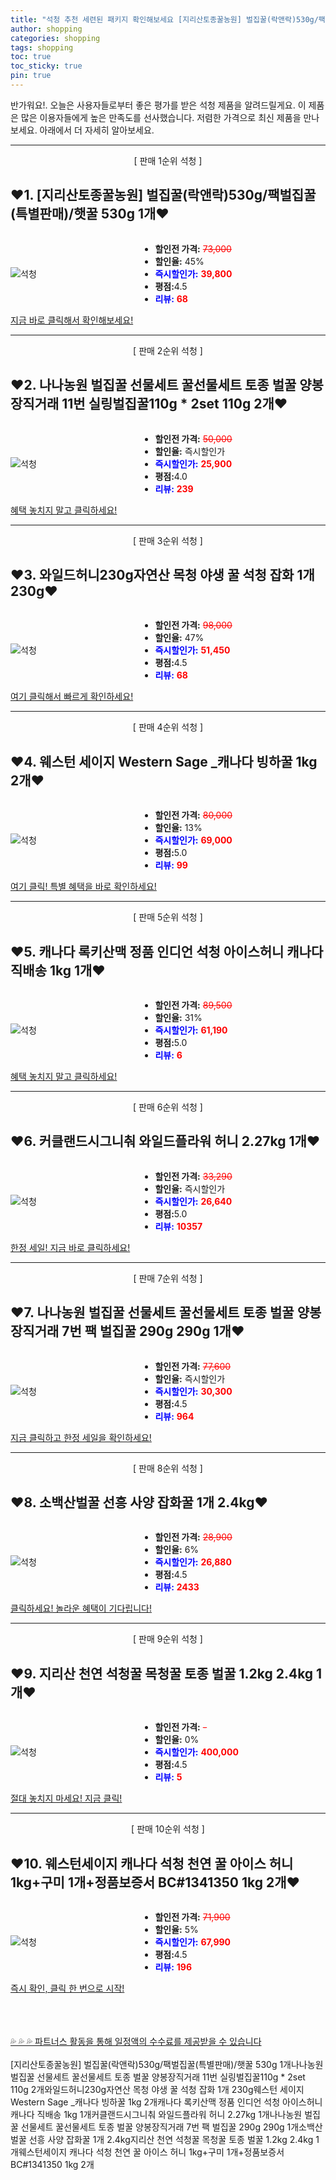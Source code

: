 ```yaml
---
title: "석청 추천 세련된 패키지 확인해보세요 [지리산토종꿀농원] 벌집꿀(락앤락)530g/팩벌집꿀(특별판매)/햇꿀 530g 1개"
author: shopping
categories: shopping
tags: shopping
toc: true
toc_sticky: true
pin: true
---
```

반가워요!. 오늘은 사용자들로부터 좋은 평가를 받은 석청 제품을 알려드릴게요. 이 제품은 많은 이용자들에게 높은 만족도를 선사했습니다. 저렴한 가격으로 최신 제품을 만나보세요. 아래에서 더 자세히 알아보세요.

---
<p class="toplist" style="margin: 0 auto; display: block; width: fit-content;">[ 판매 1순위 석청 ]</p>

<h2><strong>❤️1. [지리산토종꿀농원] 벌집꿀(락앤락)530g/팩벌집꿀(특별판매)/햇꿀 530g 1개❤️</strong></h2>

<div style="display: flex; align-items: center;">
    <div style="flex: 0.4;">
        <img src="https://thumbnail8.coupangcdn.com/thumbnails/remote/230x230ex/image/vendor_inventory/2104/a1f492f3b950f1e449329fd16bac8cf7675f7ea5e4b8f89ad228c8880ad1.jpg" alt="석청" style="max-width: 100%;">
    </div>
    <div style="flex: 0.6; margin-left: 10px;">
        <ul>
            <li><strong>할인전 가격:</strong> <del style="color: red;">73,000</del></li>
            <li><strong>할인율:</strong> 45%</li>
            <li><span style='color:blue'><strong>즉시할인가:</strong></span> <span style='color:red'><strong>39,800</strong></span></li>
            <li><strong>평점:</strong>4.5</li>
            <li><span style='color:blue'><strong>리뷰:</strong></span> <span style='color:red'><strong>68</strong></span></li>
        </ul>
    </div>
</div>
<div class="center">
    <a href="https://selin100587001.github.io?lptag=AF9450613&subid=githubio&pageKey=7720590967&traceid=V0-153&itemId=20719687657&vendorItemId=87247512424" class="myButton">
        지금 바로 클릭해서 확인해보세요!
    </a>
</div>


---
<p class="toplist" style="margin: 0 auto; display: block; width: fit-content;">[ 판매 2순위 석청 ]</p>

<h2><strong>❤️2. 나나농원 벌집꿀 선물세트 꿀선물세트 토종 벌꿀 양봉장직거래 11번 실링벌집꿀110g * 2set 110g 2개❤️</strong></h2>

<div style="display: flex; align-items: center;">
    <div style="flex: 0.4;">
        <img src="https://thumbnail10.coupangcdn.com/thumbnails/remote/230x230ex/image/vendor_inventory/27a9/746115868675bfd315d7604b759acd3de788be4a65854cb5a8d3b13b0a7e.jpg" alt="석청" style="max-width: 100%;">
    </div>
    <div style="flex: 0.6; margin-left: 10px;">
        <ul>
            <li><strong>할인전 가격:</strong> <del style="color: red;">50,000</del></li>
            <li><strong>할인율:</strong> 즉시할인가</li>
            <li><span style='color:blue'><strong>즉시할인가:</strong></span> <span style='color:red'><strong>25,900</strong></span></li>
            <li><strong>평점:</strong>4.0</li>
            <li><span style='color:blue'><strong>리뷰:</strong></span> <span style='color:red'><strong>239</strong></span></li>
        </ul>
    </div>
</div>
<div class="center">
    <a href="https://selin100587001.github.io?lptag=AF9450613&subid=githubio&pageKey=8168509853&traceid=V0-153&itemId=19953736101&vendorItemId=80812990713" class="myButton">
        혜택 놓치지 말고 클릭하세요!
    </a>
</div>


---
<p class="toplist" style="margin: 0 auto; display: block; width: fit-content;">[ 판매 3순위 석청 ]</p>

<h2><strong>❤️3. 와일드허니230g자연산 목청 야생 꿀 석청 잡화 1개 230g❤️</strong></h2>

<div style="display: flex; align-items: center;">
    <div style="flex: 0.4;">
        <img src="https://thumbnail8.coupangcdn.com/thumbnails/remote/230x230ex/image/vendor_inventory/3755/88a649e4736491829f0d76720987c773fb5453519719c65a657b23e6a795.jpg" alt="석청" style="max-width: 100%;">
    </div>
    <div style="flex: 0.6; margin-left: 10px;">
        <ul>
            <li><strong>할인전 가격:</strong> <del style="color: red;">98,000</del></li>
            <li><strong>할인율:</strong> 47%</li>
            <li><span style='color:blue'><strong>즉시할인가:</strong></span> <span style='color:red'><strong>51,450</strong></span></li>
            <li><strong>평점:</strong>4.5</li>
            <li><span style='color:blue'><strong>리뷰:</strong></span> <span style='color:red'><strong>68</strong></span></li>
        </ul>
    </div>
</div>
<div class="center">
    <a href="https://selin100587001.github.io?lptag=AF9450613&subid=githubio&pageKey=7571705409&traceid=V0-153&itemId=19700102503&vendorItemId=70689151492" class="myButton">
        여기 클릭해서 빠르게 확인하세요!
    </a>
</div>


---
<p class="toplist" style="margin: 0 auto; display: block; width: fit-content;">[ 판매 4순위 석청 ]</p>

<h2><strong>❤️4. 웨스턴 세이지 Western Sage _캐나다 빙하꿀 1kg 2개❤️</strong></h2>

<div style="display: flex; align-items: center;">
    <div style="flex: 0.4;">
        <img src="https://thumbnail7.coupangcdn.com/thumbnails/remote/230x230ex/image/vendor_inventory/20e4/b65386bc83925da6534f4a24d7d7ce294afd1cfa3d547538981a9df23021.jpg" alt="석청" style="max-width: 100%;">
    </div>
    <div style="flex: 0.6; margin-left: 10px;">
        <ul>
            <li><strong>할인전 가격:</strong> <del style="color: red;">80,000</del></li>
            <li><strong>할인율:</strong> 13%</li>
            <li><span style='color:blue'><strong>즉시할인가:</strong></span> <span style='color:red'><strong>69,000</strong></span></li>
            <li><strong>평점:</strong>5.0</li>
            <li><span style='color:blue'><strong>리뷰:</strong></span> <span style='color:red'><strong>99</strong></span></li>
        </ul>
    </div>
</div>
<div class="center">
    <a href="https://selin100587001.github.io?lptag=AF9450613&subid=githubio&pageKey=4583774720&traceid=V0-153&itemId=12444309995&vendorItemId=87531657963" class="myButton">
        여기 클릭! 특별 혜택을 바로 확인하세요!
    </a>
</div>


---
<p class="toplist" style="margin: 0 auto; display: block; width: fit-content;">[ 판매 5순위 석청 ]</p>

<h2><strong>❤️5. 캐나다 록키산맥 정품 인디언 석청 아이스허니 캐나다 직배송 1kg 1개❤️</strong></h2>

<div style="display: flex; align-items: center;">
    <div style="flex: 0.4;">
        <img src="https://thumbnail10.coupangcdn.com/thumbnails/remote/230x230ex/image/vendor_inventory/121f/3602fec608ded131ce242c61624800a45683e9e95f7790cd6a3277be900a.png" alt="석청" style="max-width: 100%;">
    </div>
    <div style="flex: 0.6; margin-left: 10px;">
        <ul>
            <li><strong>할인전 가격:</strong> <del style="color: red;">89,500</del></li>
            <li><strong>할인율:</strong> 31%</li>
            <li><span style='color:blue'><strong>즉시할인가:</strong></span> <span style='color:red'><strong>61,190</strong></span></li>
            <li><strong>평점:</strong>5.0</li>
            <li><span style='color:blue'><strong>리뷰:</strong></span> <span style='color:red'><strong>6</strong></span></li>
        </ul>
    </div>
</div>
<div class="center">
    <a href="https://selin100587001.github.io?lptag=AF9450613&subid=githubio&pageKey=5690556875&traceid=V0-153&itemId=9421801783&vendorItemId=76706744427" class="myButton">
        혜택 놓치지 말고 클릭하세요!
    </a>
</div>


---
<p class="toplist" style="margin: 0 auto; display: block; width: fit-content;">[ 판매 6순위 석청 ]</p>

<h2><strong>❤️6. 커클랜드시그니춰 와일드플라워 허니 2.27kg 1개❤️</strong></h2>

<div style="display: flex; align-items: center;">
    <div style="flex: 0.4;">
        <img src="https://thumbnail9.coupangcdn.com/thumbnails/remote/230x230ex/image/vendor_inventory/4e34/b04c60718629d490a7d971be5cab27e16174ea80f8fa2fbac6e0c31575f9.jpg" alt="석청" style="max-width: 100%;">
    </div>
    <div style="flex: 0.6; margin-left: 10px;">
        <ul>
            <li><strong>할인전 가격:</strong> <del style="color: red;">33,290</del></li>
            <li><strong>할인율:</strong> 즉시할인가</li>
            <li><span style='color:blue'><strong>즉시할인가:</strong></span> <span style='color:red'><strong>26,640</strong></span></li>
            <li><strong>평점:</strong>5.0</li>
            <li><span style='color:blue'><strong>리뷰:</strong></span> <span style='color:red'><strong>10357</strong></span></li>
        </ul>
    </div>
</div>
<div class="center">
    <a href="https://selin100587001.github.io?lptag=AF9450613&subid=githubio&pageKey=6091169027&traceid=V0-153&itemId=11356617751&vendorItemId=78632987869" class="myButton">
        한정 세일! 지금 바로 클릭하세요!
    </a>
</div>


---
<p class="toplist" style="margin: 0 auto; display: block; width: fit-content;">[ 판매 7순위 석청 ]</p>

<h2><strong>❤️7. 나나농원 벌집꿀 선물세트 꿀선물세트 토종 벌꿀 양봉장직거래 7번 팩 벌집꿀 290g 290g 1개❤️</strong></h2>

<div style="display: flex; align-items: center;">
    <div style="flex: 0.4;">
        <img src="https://thumbnail10.coupangcdn.com/thumbnails/remote/230x230ex/image/vendor_inventory/27a9/746115868675bfd315d7604b759acd3de788be4a65854cb5a8d3b13b0a7e.jpg" alt="석청" style="max-width: 100%;">
    </div>
    <div style="flex: 0.6; margin-left: 10px;">
        <ul>
            <li><strong>할인전 가격:</strong> <del style="color: red;">77,600</del></li>
            <li><strong>할인율:</strong> 즉시할인가</li>
            <li><span style='color:blue'><strong>즉시할인가:</strong></span> <span style='color:red'><strong>30,300</strong></span></li>
            <li><strong>평점:</strong>4.5</li>
            <li><span style='color:blue'><strong>리뷰:</strong></span> <span style='color:red'><strong>964</strong></span></li>
        </ul>
    </div>
</div>
<div class="center">
    <a href="https://selin100587001.github.io?lptag=AF9450613&subid=githubio&pageKey=7568343131&traceid=V0-153&itemId=19953736093&vendorItemId=80812990687" class="myButton">
        지금 클릭하고 한정 세일을 확인하세요!
    </a>
</div>


---
<p class="toplist" style="margin: 0 auto; display: block; width: fit-content;">[ 판매 8순위 석청 ]</p>

<h2><strong>❤️8. 소백산벌꿀 선흥 사양 잡화꿀 1개 2.4kg❤️</strong></h2>

<div style="display: flex; align-items: center;">
    <div style="flex: 0.4;">
        <img src="https://thumbnail9.coupangcdn.com/thumbnails/remote/230x230ex/image/retail/images/5716864357283964-e2ed9edc-1138-492a-ac94-28d8e2c80d7f.jpg" alt="석청" style="max-width: 100%;">
    </div>
    <div style="flex: 0.6; margin-left: 10px;">
        <ul>
            <li><strong>할인전 가격:</strong> <del style="color: red;">28,900</del></li>
            <li><strong>할인율:</strong> 6%</li>
            <li><span style='color:blue'><strong>즉시할인가:</strong></span> <span style='color:red'><strong>26,880</strong></span></li>
            <li><strong>평점:</strong>4.5</li>
            <li><span style='color:blue'><strong>리뷰:</strong></span> <span style='color:red'><strong>2433</strong></span></li>
        </ul>
    </div>
</div>
<div class="center">
    <a href="https://selin100587001.github.io?lptag=AF9450613&subid=githubio&pageKey=4709334602&traceid=V0-153&itemId=2336082172&vendorItemId=70332715582" class="myButton">
        클릭하세요! 놀라운 혜택이 기다립니다!
    </a>
</div>


---
<p class="toplist" style="margin: 0 auto; display: block; width: fit-content;">[ 판매 9순위 석청 ]</p>

<h2><strong>❤️9. 지리산 천연 석청꿀 목청꿀 토종 벌꿀 1.2kg 2.4kg 1개❤️</strong></h2>

<div style="display: flex; align-items: center;">
    <div style="flex: 0.4;">
        <img src="https://thumbnail6.coupangcdn.com/thumbnails/remote/230x230ex/image/vendor_inventory/02ca/632de9ed47f3c6880e1ff6793308ce7d667e4e544154600045a5133dbbe3.jpg" alt="석청" style="max-width: 100%;">
    </div>
    <div style="flex: 0.6; margin-left: 10px;">
        <ul>
            <li><strong>할인전 가격:</strong> <del style="color: red;">-</del></li>
            <li><strong>할인율:</strong> 0%</li>
            <li><span style='color:blue'><strong>즉시할인가:</strong></span> <span style='color:red'><strong>400,000</strong></span></li>
            <li><strong>평점:</strong>4.5</li>
            <li><span style='color:blue'><strong>리뷰:</strong></span> <span style='color:red'><strong>5</strong></span></li>
        </ul>
    </div>
</div>
<div class="center">
    <a href="https://selin100587001.github.io?lptag=AF9450613&subid=githubio&pageKey=1996216438&traceid=V0-153&itemId=3396798581&vendorItemId=71383430094" class="myButton">
        절대 놓치지 마세요! 지금 클릭!
    </a>
</div>


---
<p class="toplist" style="margin: 0 auto; display: block; width: fit-content;">[ 판매 10순위 석청 ]</p>

<h2><strong>❤️10. 웨스턴세이지 캐나다 석청 천연 꿀 아이스 허니 1kg+구미 1개+정품보증서 BC#1341350 1kg 2개❤️</strong></h2>

<div style="display: flex; align-items: center;">
    <div style="flex: 0.4;">
        <img src="https://thumbnail8.coupangcdn.com/thumbnails/remote/230x230ex/image/vendor_inventory/f4b6/492743ea8ea491c6ac8ca48a7c129ff4d6fc34864af2694b2d20008cb2b6.png" alt="석청" style="max-width: 100%;">
    </div>
    <div style="flex: 0.6; margin-left: 10px;">
        <ul>
            <li><strong>할인전 가격:</strong> <del style="color: red;">71,900</del></li>
            <li><strong>할인율:</strong> 5%</li>
            <li><span style='color:blue'><strong>즉시할인가:</strong></span> <span style='color:red'><strong>67,990</strong></span></li>
            <li><strong>평점:</strong>4.5</li>
            <li><span style='color:blue'><strong>리뷰:</strong></span> <span style='color:red'><strong>196</strong></span></li>
        </ul>
    </div>
</div>
<div class="center">
    <a href="https://selin100587001.github.io?lptag=AF9450613&subid=githubio&pageKey=5938640429&traceid=V0-153&itemId=18385815720&vendorItemId=85528954287" class="myButton">
        즉시 확인, 클릭 한 번으로 시작!
    </a>
</div>

<br><br><br>[💦 💦 💦 파트너스 활동을 통해 일정액의 수수료를 제공받을 수 있습니다](https://link.coupang.com/a/bcpT2c)<br><br>[지리산토종꿀농원] 벌집꿀(락앤락)530g/팩벌집꿀(특별판매)/햇꿀 530g 1개나나농원 벌집꿀 선물세트 꿀선물세트 토종 벌꿀 양봉장직거래 11번 실링벌집꿀110g * 2set 110g 2개와일드허니230g자연산 목청 야생 꿀 석청 잡화 1개 230g웨스턴 세이지 Western Sage _캐나다 빙하꿀 1kg 2개캐나다 록키산맥 정품 인디언 석청 아이스허니 캐나다 직배송 1kg 1개커클랜드시그니춰 와일드플라워 허니 2.27kg 1개나나농원 벌집꿀 선물세트 꿀선물세트 토종 벌꿀 양봉장직거래 7번 팩 벌집꿀 290g 290g 1개소백산벌꿀 선흥 사양 잡화꿀 1개 2.4kg지리산 천연 석청꿀 목청꿀 토종 벌꿀 1.2kg 2.4kg 1개웨스턴세이지 캐나다 석청 천연 꿀 아이스 허니 1kg+구미 1개+정품보증서 BC#1341350 1kg 2개